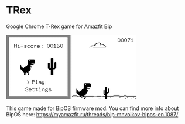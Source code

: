 # TRex
 Google Chrome T-Rex game for Amazfit Bip
 
 ![alt text](https://github.com/Yuukari/TRex/blob/main/Images/StartScreen.png?raw=true)
 ![alt text](https://github.com/Yuukari/TRex/blob/main/Images/GameScreen.png?raw=true)
 
 This game made for BipOS firmware mod. You can find more info about BipOS here: https://myamazfit.ru/threads/bip-mnvolkov-bipos-en.1087/
